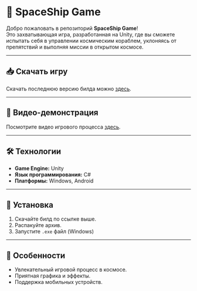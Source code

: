 # 🚀 SpaceShip Game

Добро пожаловать в репозиторий **SpaceShip Game**!  
Это захватывающая игра, разработанная на Unity, где вы сможете испытать себя в управлении космическим кораблем, уклоняясь от препятствий и выполняя миссии в открытом космосе.  

---

## 📥 Скачать игру
Скачать последнюю версию билда можно [здесь]().  

---

## 🎥 Видео-демонстрация
Посмотрите видео игрового процесса [здесь](https://vimeo.com/manage/videos/1040568644).  

---

## 🛠️ Технологии
- **Game Engine:** Unity  
- **Язык программирования:** C#  
- **Платформы:** Windows, Android  

---

## 📑 Установка
1. Скачайте билд по ссылке выше.
2. Распакуйте архив.
3. Запустите `.exe` файл (Windows)
---

## 🌟 Особенности
- Увлекательный игровой процесс в космосе.
- Приятная графика и эффекты.
- Поддержка мобильных устройств.  
